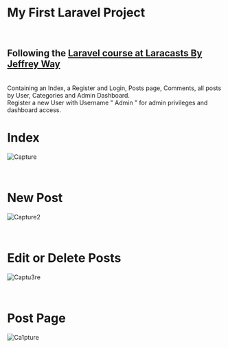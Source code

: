 <h1> My First Laravel Project </h1>
<br>
<h2> Following the <a href="https://laracasts.com/series/laravel-8-from-scratch/">Laravel course at Laracasts By Jeffrey Way </a> </h2>
<br>
Containing an Index, a Register and Login, Posts page, Comments, all posts by User, Categories and Admin Dashboard.
<br>
Register a new User with Username " Admin " for admin privileges and dashboard access.
<br>

<h1>Index</h1>

![Capture](https://user-images.githubusercontent.com/112224378/190570280-36e89c46-7caa-46b8-bb80-4f9f1f20cc85.PNG)

<br>


<h1>New Post</h1>

![Capture2](https://user-images.githubusercontent.com/112224378/190570334-c713a275-8a70-4f85-a5f2-242b3cfe54fe.PNG)

<br>


<h1>Edit or Delete Posts</h1>

![Captu3re](https://user-images.githubusercontent.com/112224378/190570436-d041855b-a691-4893-b997-eb58e9306c0f.PNG)

<br>


<h1>Post Page</h1>

![Ca1pture](https://user-images.githubusercontent.com/112224378/190570460-7b9e8409-0e99-4e66-9ef3-5e5829783120.PNG)

